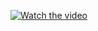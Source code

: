 [![Watch the video](https://img.youtube.com/vi/XmE5XEWcFyk/maxresdefault.jpg)](https://www.youtube.com/watch?v=XmE5XEWcFyk)

